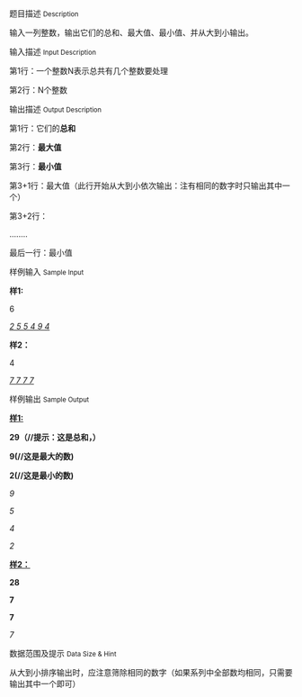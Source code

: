 <div class="panel panel-default">
<div class="area-title">
<span>
题目描述
<small>Description</small>
</span></div>
<div class="panel-body">

<p>输入一列整数，输出它们的总和、最大值、最小值、并从大到小输出。</p>

</div>
</div>

<div class="panel panel-default">
<div class="area-title">
<span>
输入描述
<small>Input Description</small>
</span></div>
<div class="panel-body">
<p>第1行：一个整数N表示总共有几个整数要处理</p>
<p>第2行：N个整数</p>

</div>
</div>
<div  class="panel panel-default">
<div class="area-title">
<span>
输出描述
<small>Output Description</small>
</span></div>
<div class="panel-body">

<p>第1行：它们的<strong>总和</strong></p>
<p>第2行：<strong>最大值</strong></p>
<p>第3行：<strong>最小值</strong></p>
<p>第3+1行：最大值（此行开始从大到小依次输出：注有相同的数字时只输出其中一个）</p>
<p>第3+2行：</p>
<p>........</p>
<p>最后一行：最小值</p>

</div>
</div>


<div class="panel panel-default">
<div class="area-title">
<span>
样例输入
<small>Sample Input</small>
</span></div>
<div class="panel-body">
<p><strong>样1:</strong></p>
<p>6</p>
<p><em><span style="text-decoration: underline;">2 5 5 4 9 4</span></em></p>
<p><strong>样2：</strong></p>
<p>4</p>
<p><em><span style="text-decoration: underline;">7 7 7 7</span></em></p>

</div>
</div>

<div class="panel panel-default">
<div class="area-title">
<span>
样例输出
<small>Sample Output</small>
</span></div>
<div class="panel-body">
<p><span style="text-decoration: underline;"><strong>样1:</strong></span></p>
<p><strong>29（//提示：这是总和，）</strong></p>
<p><strong>9(//这是最大的数)</strong></p>
<p><strong>2(//这是最小的数)</strong></p>
<p><em>9</em></p>
<p><em>5</em></p>
<p><em>4</em></p>
<p><em>2</em></p>
<p><span style="text-decoration: underline;"><strong>样2：</strong></span></p>
<p><strong>28</strong></p>
<p><strong>7</strong></p>
<p><strong>7</strong></p>
<p><em>7</em></p>

</div>
</div>

<div class="panel panel-default">
<div class="area-title">
<span>
数据范围及提示
<small>Data Size & Hint</small>
</span></div>
<div class="panel-body">
<p>从大到小排序输出时，应注意筛除相同的数字（如果系列中全部数均相同，只需要输出其中一个即可）</p>
</div>
</div>